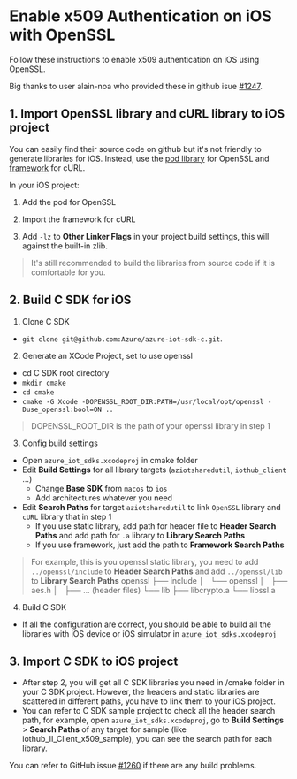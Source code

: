 # Enable x509 Authentication on iOS with OpenSSL

Follow these instructions to enable x509 authentication on iOS using OpenSSL. 

Big thanks to user alain-noa who provided these in github isue [#1247](https://github.com/Azure/azure-iot-sdk-c/issues/1247).

## 1. Import OpenSSL library and cURL library to iOS project

You can easily find their source code on github but it's not friendly to generate libraries for iOS. Instead, use the [pod library](https://github.com/krzyzanowskim/OpenSSL) for OpenSSL and [framework](https://github.com/Cogosense/iOSCurlFramework/releases) for cURL. 

In your iOS project:
1. Add the pod for OpenSSL

2. Import the framework for cURL

3. Add `-lz` to **Other Linker Flags** in your project build settings, this will against the built-in zlib.

> It's still recommended to build the libraries from source code if it is comfortable for you.


## 2. Build C SDK for iOS

1. Clone C SDK
- `git clone git@github.com:Azure/azure-iot-sdk-c.git`.

2. Generate an XCode Project, set to use openssl
-    cd C SDK root directory
-   `mkdir cmake`
-   `cd cmake`
-   `cmake -G Xcode -DOPENSSL_ROOT_DIR:PATH=/usr/local/opt/openssl -Duse_openssl:bool=ON ..`

> DOPENSSL_ROOT_DIR is the path of your openssl library in step 1

3. Config build settings
-   Open `azure_iot_sdks.xcodeproj` in cmake folder
-   Edit **Build Settings** for all library targets (`aziotsharedutil`, `iothub_client` ...)
    -  Change **Base SDK** from `macos` to `ios`
    -  Add architectures whatever you need
-   Edit **Search Paths** for target `aziotsharedutil` to link `OpenSSL` library and `cURL` library that  in step 1
    -  If you use static library, add path for header file to **Header Search Paths** and add path for `.a` library to **Library Search Paths**
    -  If you use framework, just add the path to **Framework Search Paths**

> For example, this is you openssl static library, you need to add `../openssl/include` to  **Header Search Paths** and add `../openssl/lib` to **Library Search Paths**
openssl
├── include
│   └── openssl
│       ├── aes.h
│       ├── ... (header files)
└── lib
    ├── libcrypto.a
    └── libssl.a

4. Build C SDK
-   If all the configuration are correct, you should be able to build all the libraries with iOS device or iOS simulator in `azure_iot_sdks.xcodeproj`

## 3. Import C SDK to iOS project
- After step 2, you will get all C SDK libraries you need in /cmake folder in your C SDK project. However,  the headers and static libraries are scattered in different paths, you have to link them to your iOS project.
- You can refer to C SDK sample project to check all the header search path, for example, open `azure_iot_sdks.xcodeproj`, go to **Build Settings** > **Search Paths** of any target for sample (like iothub_II_Client_x509_sample), you can see the search path for each library.
  
You can refer to GitHub issue [#1260](https://github.com/Azure/azure-iot-sdk-c/issues/1260) if there are any build problems.
